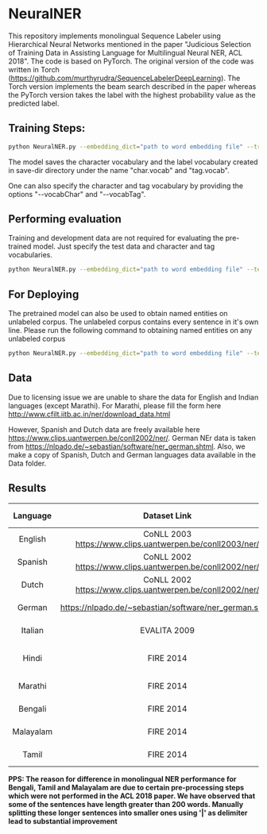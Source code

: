 # NeuralNER

This repository implements monolingual Sequence Labeler using Hierarchical Neural Networks mentioned in the paper "Judicious Selection of Training Data in Assisting Language for Multilingual Neural NER, ACL 2018". The code is based on PyTorch. The original version of the code was written in Torch (https://github.com/murthyrudra/SequenceLabelerDeepLearning). The Torch version implements the beam search described in the paper whereas the PyTorch version takes the label with the highest probability value as the predicted label.

## Training Steps:

```sh
python NeuralNER.py --embedding_dict="path to word embedding file" --train="path to train file in CoNLL format" --dev="path to development file in CoNLL format" --test="path to test file in CoNLL format" --num_epochs="maximum number of epochs" --learning_rate="initial learning rate" --batch_size="mini-batch size" --hidden_size="bi-lstm hidden layer size" --num_filters="number of character features extracted per filter" --min_filter_width "minimum number of character ngrams to look at" --max_filter_width "maximum number of character ngrams to look at" --use_gpu=1 --ner_tag_field="ner tag column number" --save-dir="save the model to this directory"
```

The model saves the character vocabulary and the label vocabulary created in save-dir directory under the name "char.vocab" and "tag.vocab".

One can also specify the character and tag vocabulary by providing the options "--vocabChar" and "--vocabTag".

## Performing evaluation

Training and development data are not required for evaluating the pre-trained model. Just specify the test data and character and tag vocabularies.

```sh
python NeuralNER.py --embedding_dict="path to word embedding file" --test="path to test file in CoNLL format" --hidden_size="bi-lstm hidden layer size" --num_filters="number of character features extracted per filter" --min_filter_width "minimum number of character ngrams to look at" --max_filter_width "maximum number of character ngrams to look at" --use_gpu=1 --ner_tag_field="ner tag column number" --save-dir="directory in which model is saved" --vocabChar="directory in which model is saved"/char.vocab --vocabTag="directory in which model is saved"/tag.vocab --perform_evaluation=True
```

## For Deploying
The pretrained model can also be used to obtain named entities on unlabeled corpus. The unlabeled corpus contains every sentence in it's own line. Please run the following command to obtaining named entities on any unlabeled corpus

```sh
python NeuralNER.py --embedding_dict="path to word embedding file" --test="path to plain corpus" --hidden_size="bi-lstm hidden layer size" --num_filters="number of character features extracted per filter" --min_filter_width "minimum number of character ngrams to look at" --max_filter_width "maximum number of character ngrams to look at" --use_gpu=1 --ner_tag_field="ner tag column number" --save-dir="directory in which model is saved" --vocabChar="directory in which model is saved"/char.vocab --vocabTag="directory in which model is saved"/tag.vocab --perform_evaluation=True --deploy True
```

## Data
Due to licensing issue we are unable to share the data for English and Indian languages (except Marathi). For Marathi, please fill the form here http://www.cfilt.iitb.ac.in/ner/download_data.html

However, Spanish and Dutch data are freely available here https://www.clips.uantwerpen.be/conll2002/ner/. German NEr data is taken from https://nlpado.de/~sebastian/software/ner_german.shtml. Also, we make a copy of Spanish, Dutch and German languages data available in the Data folder.


## Results
|  Language |                        Dataset Link                       |                             Word Embeddings                             |                      Reference                     | F1-Score |
|:---------:|:---------------------------------------------------------:|:-----------------------------------------------------------------------:|:--------------------------------------------------:|:--------:|
| English   | CoNLL 2003 https://www.clips.uantwerpen.be/conll2003/ner/ | Spectral Embeddings  http://www.pdhillon.com/code.html                  | https://arxiv.org/abs/1607.00198                   |    90.94 |
| Spanish   | CoNLL 2002 https://www.clips.uantwerpen.be/conll2002/ner/ | Spectral Embeddings                                                     | https://arxiv.org/abs/1607.00198                   |    85.75 |
| Dutch     | CoNLL 2002 https://www.clips.uantwerpen.be/conll2002/ner/ | Spectral Embeddings                                                     | https://arxiv.org/abs/1607.00198                   |    85.20 |
| German    | https://nlpado.de/~sebastian/software/ner_german.shtml    | Spectral Embeddings                                                     | https://aclanthology.info/papers/P18-2064/p18-2064 |    87.64 |
| Italian   | EVALITA 2009                                              | Spectral Embeddings                                                     | https://aclanthology.info/papers/P18-2064/p18-2064 |    75.98 |
| Hindi     | FIRE 2014                                                 | Fasttext Embeddings https://fasttext.cc/docs/en/pretrained-vectors.html | https://aclanthology.info/papers/P18-2064/p18-2064 |    64.93 |
| Marathi   | FIRE 2014                                                 | Fasttext Embeddings                                                     | https://aclanthology.info/papers/P18-2064/p18-2064 |    61.46 |
| Bengali   | FIRE 2014                                                 | Fasttext Embeddings                                                     | https://aclanthology.info/papers/P18-2064/p18-2064 |    55.61 |
| Malayalam | FIRE 2014                                                 | Fasttext Embeddings                                                     | https://aclanthology.info/papers/P18-2064/p18-2064 |    64.59 |
| Tamil     | FIRE 2014                                                 | Fasttext Embeddings                                                     | https://aclanthology.info/papers/P18-2064/p18-2064 |    65.39 |


**PPS: The reason for difference in monolingual NER performance for Bengali, Tamil and Malayalam are due to certain pre-processing steps which were not performed in the ACL 2018 paper. We have observed that some of the sentences have length greater than 200 words. Manually splitting these longer sentences into smaller ones using '|' as delimiter lead to substantial improvement**
